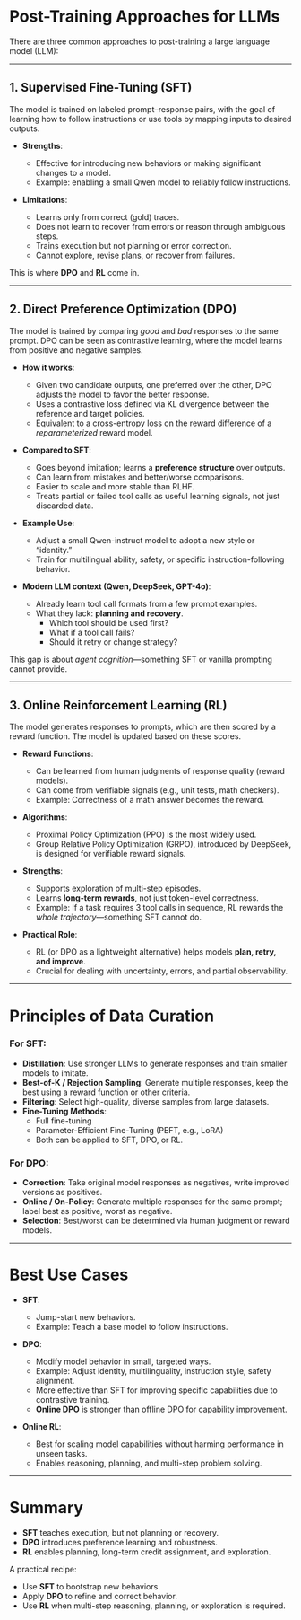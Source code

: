 # Post-Training Approaches for LLMs

There are three common approaches to post-training a large language model (LLM):

---

## 1. Supervised Fine-Tuning (SFT)

The model is trained on labeled prompt–response pairs, with the goal of learning how to follow instructions or use tools by mapping inputs to desired outputs.

- **Strengths**:  
  - Effective for introducing new behaviors or making significant changes to a model.  
  - Example: enabling a small Qwen model to reliably follow instructions.

- **Limitations**:  
  - Learns only from correct (gold) traces.  
  - Does not learn to recover from errors or reason through ambiguous steps.  
  - Trains execution but not planning or error correction.  
  - Cannot explore, revise plans, or recover from failures.

This is where **DPO** and **RL** come in.

---

## 2. Direct Preference Optimization (DPO)

The model is trained by comparing *good* and *bad* responses to the same prompt. DPO can be seen as contrastive learning, where the model learns from positive and negative samples.

- **How it works**:  
  - Given two candidate outputs, one preferred over the other, DPO adjusts the model to favor the better response.  
  - Uses a contrastive loss defined via KL divergence between the reference and target policies.  
  - Equivalent to a cross-entropy loss on the reward difference of a *reparameterized* reward model.  

- **Compared to SFT**:  
  - Goes beyond imitation; learns a **preference structure** over outputs.  
  - Can learn from mistakes and better/worse comparisons.  
  - Easier to scale and more stable than RLHF.  
  - Treats partial or failed tool calls as useful learning signals, not just discarded data.

- **Example Use**:  
  - Adjust a small Qwen-instruct model to adopt a new style or “identity.”  
  - Train for multilingual ability, safety, or specific instruction-following behavior.

- **Modern LLM context (Qwen, DeepSeek, GPT-4o)**:  
  - Already learn tool call formats from a few prompt examples.  
  - What they lack: **planning and recovery**.  
    - Which tool should be used first?  
    - What if a tool call fails?  
    - Should it retry or change strategy?  

This gap is about *agent cognition*—something SFT or vanilla prompting cannot provide.

---

## 3. Online Reinforcement Learning (RL)

The model generates responses to prompts, which are then scored by a reward function. The model is updated based on these scores.

- **Reward Functions**:  
  - Can be learned from human judgments of response quality (reward models).  
  - Can come from verifiable signals (e.g., unit tests, math checkers).  
  - Example: Correctness of a math answer becomes the reward.  

- **Algorithms**:  
  - Proximal Policy Optimization (PPO) is the most widely used.  
  - Group Relative Policy Optimization (GRPO), introduced by DeepSeek, is designed for verifiable reward signals.

- **Strengths**:  
  - Supports exploration of multi-step episodes.  
  - Learns **long-term rewards**, not just token-level correctness.  
  - Example: If a task requires 3 tool calls in sequence, RL rewards the *whole trajectory*—something SFT cannot do.

- **Practical Role**:  
  - RL (or DPO as a lightweight alternative) helps models **plan, retry, and improve**.  
  - Crucial for dealing with uncertainty, errors, and partial observability.

---

# Principles of Data Curation

### For SFT:
- **Distillation**: Use stronger LLMs to generate responses and train smaller models to imitate.  
- **Best-of-K / Rejection Sampling**: Generate multiple responses, keep the best using a reward function or other criteria.  
- **Filtering**: Select high-quality, diverse samples from large datasets.  
- **Fine-Tuning Methods**:  
  - Full fine-tuning  
  - Parameter-Efficient Fine-Tuning (PEFT, e.g., LoRA)  
  - Both can be applied to SFT, DPO, or RL.

### For DPO:
- **Correction**: Take original model responses as negatives, write improved versions as positives.  
- **Online / On-Policy**: Generate multiple responses for the same prompt; label best as positive, worst as negative.  
- **Selection**: Best/worst can be determined via human judgment or reward models.

---

# Best Use Cases

- **SFT**:  
  - Jump-start new behaviors.  
  - Example: Teach a base model to follow instructions.

- **DPO**:  
  - Modify model behavior in small, targeted ways.  
  - Example: Adjust identity, multilinguality, instruction style, safety alignment.  
  - More effective than SFT for improving specific capabilities due to contrastive training.  
  - **Online DPO** is stronger than offline DPO for capability improvement.

- **Online RL**:  
  - Best for scaling model capabilities without harming performance in unseen tasks.  
  - Enables reasoning, planning, and multi-step problem solving.

---

# Summary

- **SFT** teaches execution, but not planning or recovery.  
- **DPO** introduces preference learning and robustness.  
- **RL** enables planning, long-term credit assignment, and exploration.  

A practical recipe:  
- Use **SFT** to bootstrap new behaviors.  
- Apply **DPO** to refine and correct behavior.  
- Use **RL** when multi-step reasoning, planning, or exploration is required.
